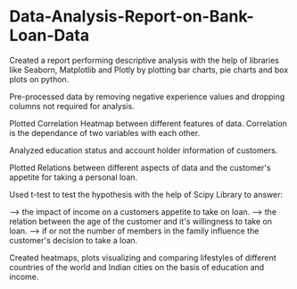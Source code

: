 # Data-Analysis-Report-on-Bank-Loan-Data

Created a report performing descriptive analysis with the help of
libraries like Seaborn, Matplotlib and Plotly by plotting bar charts, pie charts and box plots on python. 

Pre-processed data by removing negative experience values and dropping columns not required for analysis.

Plotted Correlation Heatmap between different features of data. Correlation is the dependance of two variables with each other. 

Analyzed education status and account holder information of customers.

Plotted Relations between different aspects of data and the customer's appetite for taking a personal loan.

Used t-test to test the hypothesis with the help of Scipy Library
to answer:

--> the impact of income on a customers appetite to take on loan.
--> the relation between the age of the customer and it's willingness to take on loan.
--> if or not the number of members in the family influence the customer's decision to take a loan. 

Created heatmaps, plots visualizing and comparing lifestyles of
different countries of the world and Indian cities on the basis of education and income.
